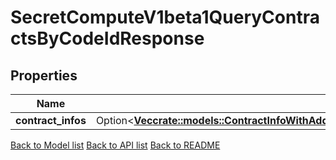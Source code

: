 # SecretComputeV1beta1QueryContractsByCodeIdResponse

## Properties

Name | Type | Description | Notes
------------ | ------------- | ------------- | -------------
**contract_infos** | Option<[**Vec<crate::models::ContractInfoWithAddressAddsTheContractAddressToTheContractInfoRepresentation>**](ContractInfoWithAddress_adds_the_contract_address_to_the_ContractInfo_representation.md)> |  | [optional]

[Back to Model list](../README.md#documentation-for-models) [Back to API list](../README.md#documentation-for-api-endpoints) [Back to README](../README.md)


